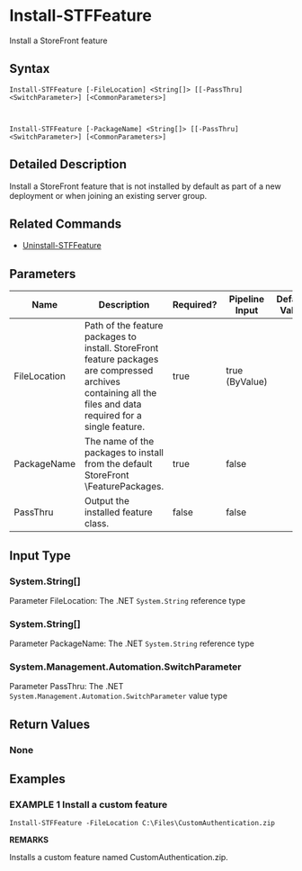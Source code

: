 ﻿# Install-STFFeature

Install a StoreFront feature

## Syntax

```
Install-STFFeature [-FileLocation] <String[]> [[-PassThru] <SwitchParameter>] [<CommonParameters>]



Install-STFFeature [-PackageName] <String[]> [[-PassThru] <SwitchParameter>] [<CommonParameters>]
```

## Detailed Description

Install a StoreFront feature that is not installed by default as part of a new deployment or when joining an existing server group.

## Related Commands

* [Uninstall-STFFeature](Uninstall-STFFeature.md)

## Parameters

| Name   | Description | Required? | Pipeline Input | Default Value |
| --- | --- | --- | --- | --- |
|FileLocation|Path of the feature packages to install. StoreFront feature packages are compressed archives containing all the files and data required for a single feature.|true|true (ByValue)| |
|PackageName|The name of the packages to install from the default StoreFront <install folder>\FeaturePackages.|true|false| |
|PassThru|Output the installed feature class.|false|false| |

## Input Type

### System.String[]

Parameter FileLocation: The .NET `System.String` reference type

### System.String[]

Parameter PackageName: The .NET `System.String` reference type

### System.Management.Automation.SwitchParameter

Parameter PassThru: The .NET `System.Management.Automation.SwitchParameter` value type

## Return Values

### None

## Examples

### EXAMPLE 1 Install a custom feature

```
Install-STFFeature -FileLocation C:\Files\CustomAuthentication.zip
```

**REMARKS**

Installs a custom feature named CustomAuthentication.zip.
